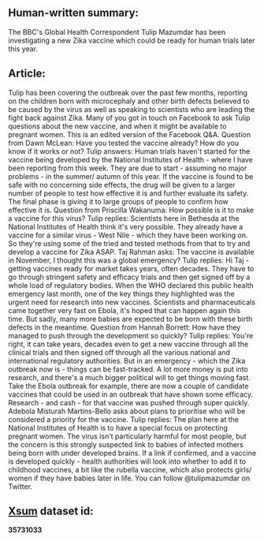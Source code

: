## Human-written summary: 
The BBC's Global Health Correspondent Tulip Mazumdar has been investigating a new Zika vaccine which could be ready for human trials later this year.

## Article:

Tulip has been covering the outbreak over the past few months, reporting on the children born with microcephaly and other birth defects believed to be caused by the virus as well as speaking to scientists who are leading the fight back against Zika.
Many of you got in touch on Facebook to ask Tulip questions about the new vaccine, and when it might be available to pregnant women.
This is an edited version of the Facebook Q&A.
Question from Dawn McLean: Have you tested the vaccine already? How do you know if it works or not?
Tulip answers: Human trials haven't started for the vaccine being developed by the National Institutes of Health - where I have been reporting from this week. They are due to start - assuming no major problems - in the summer/ autumn of this year.
If the vaccine is found to be safe with no concerning side effects, the drug will be given to a larger number of people to test how effective it is and further evaluate its safety. The final phase is giving it to large groups of people to confirm how effective it is.
Question from Priscilla Wakanuma: How possible is it to make a vaccine for this virus?
Tulip replies: Scientists here in Bethesda at the National Institutes of Health think it's very possible. They already have a vaccine for a similar virus - West Nile - which they have been working on.
So they're using some of the tried and tested methods from that to try and develop a vaccine for Zika ASAP.
Taj Rahman asks: The vaccine is available in November, I thought this was a global emergency?
Tulip replies: Hi Taj - getting vaccines ready for market takes years, often decades. They have to go through stringent safety and efficacy trials and then get signed off by a whole load of regulatory bodies.
When the WHO declared this public health emergency last month, one of the key things they highlighted was the urgent need for research into new vaccines. Scientists and pharmaceuticals came together very fast on Ebola, it's hoped that can happen again this time.
But sadly, many more babies are expected to be born with these birth defects in the meantime.
Question from Hannah Borrett:  How have they managed to push through the development so quickly?
Tulip replies: You're right, it can take years, decades even to get a new vaccine through all the clinical trials and then signed off through all the various national and international regulatory authorities. But in an emergency - which the Zika outbreak now is - things can be fast-tracked.
A lot more money is put into research, and there's a much bigger political will to get things moving fast.
Take the Ebola outbreak for example, there are now a couple of candidate vaccines that could be used in an outbreak that have shown some efficacy. Research - and cash - for that vaccine was pushed through super quickly.
Adebola Misturah Martins-Bello asks about plans to prioritise who will be considered a priority for the vaccine.
Tulip replies: The plan here at the National Institutes of Health is to have a special focus on protecting pregnant women.
The virus isn't particularly harmful for most people, but the concern is this strongly suspected link to babies of infected mothers being born with under developed brains.
If a link if confirmed, and a vaccine is developed quickly - health authorities will look into whether to add it to childhood vaccines, a bit like the rubella vaccine, which also protects girls/ women if they have babies later in life.
You can follow @tulipmazumdar on Twitter.

## [Xsum](https://aclanthology.org/D18-1206/) dataset id: 
**35731033**